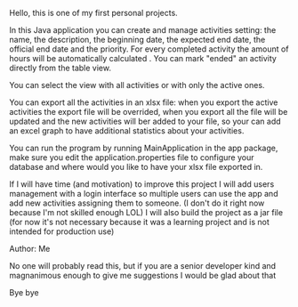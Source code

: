 Hello, this is one of my first personal projects.

In this Java application you can create and manage activities setting: the name, the description, the beginning date, the expected end date, the official end date and the priority. For every completed activity the amount of hours will be automatically calculated .
You can mark "ended" an activity directly from the table view.

You can select the view with all activities or with only the active ones.

You can export all the activities in an xlsx file: when you export the active activities the export file will be overrided, when you export all the file will be updated and the new activities will ber added to your file, so your can add an excel graph to have additional statistics about your activities.

You can run the program by running MainApplication in the app package, make sure you edit the application.properties file to configure your database and where would you like to have your xlsx file exported in.


If I will have time (and motivation) to improve this project I will add users management with a login interface so multiple users can use the app and add new activities assigning them to someone. (I don't do it right now because I'm not skilled enough LOL)
I will also build the project as a jar file (for now it's not necessary because it was a learning project and is not intended for production use)

Author: Me

No one will probably read this, but if you are a senior developer kind and magnanimous enough to give me suggestions I would be glad about that

Bye bye
